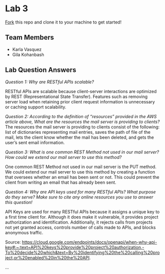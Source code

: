 # Lab 3
[Fork](https://docs.github.com/en/get-started/quickstart/fork-a-repo) this repo and clone it to your machine to get started!

## Team Members
- Karla Vasquez
- Gila Kohanbash

## Lab Question Answers

*Question 1: Why are RESTful APIs scalable?*

RESTful APIs are scalable because client-server interactions are optimized by REST (Representational State Transfer). Features such as removing server load when retaining prior client request information is unnecessary or caching support scalability. 

*Question 2: According to the definition of “resources” provided in the AWS article above,
What are the resources the mail server is providing to clients?*
The resources the mail server is providing to clients consist of the following: list of dictionaries representing mail entries, saves the path of file of the mail, lets the client know whether the mail has been deleted, and gets the user’s sent email information. 

*Question 3: What is one common REST Method not used in our mail server? How could
we extend our mail server to use this method?*

One common REST Method not used in our mail server is the PUT method. We could extend our mail server to use this method by creating a function that oversees whether an email has been sent or not. This could prevent the client from writing an email that has already been sent. 

*Question 4: Why are API keys used for many RESTful APIs? What purpose do they
serve? Make sure to cite any online resources you use to answer this question!*

API Keys are used for many RESTful APIs because it assigns a unique key to a first time client for. Although it does make it vulnerable, it provides project authorization and identification. Additionally, it rejects calls from projects not yet granted access, controls number of calls made to APIs, and blocks anonymous traffic. 

Source: 
https://cloud.google.com/endpoints/docs/openapi/when-why-api-key#:~:text=API%20keys%20provide%20project%20authorization,-To%20decide%20which&text=By%20identifying%20the%20calling%20project,or%20enabled%20in%20the%20API. 


...
